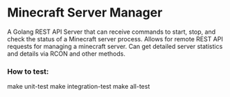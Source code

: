 # Minecraft Server Manager
A Golang REST API Server that can receive commands to start, stop, and check the status of a Minecraft server process.
Allows for remote REST API requests for managing a minecraft server. Can get detailed server statistics and details via RCON and other methods.

### How to test:
make unit-test
make integration-test
make all-test
